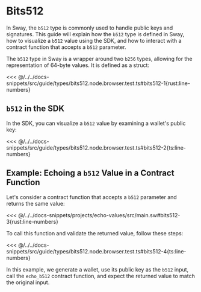 # Bits512

In Sway, the `b512` type is commonly used to handle public keys and signatures. This guide will explain how the `b512` type is defined in Sway, how to visualize a `b512` value using the SDK, and how to interact with a contract function that accepts a `b512` parameter.

The `b512` type in Sway is a wrapper around two `b256` types, allowing for the representation of 64-byte values. It is defined as a struct:

<<< @/../../docs-snippets/src/guide/types/bits512.node.browser.test.ts#bits512-1{rust:line-numbers}

## `b512` in the SDK

In the SDK, you can visualize a `b512` value by examining a wallet's public key:

<<< @/../../docs-snippets/src/guide/types/bits512.node.browser.test.ts#bits512-2{ts:line-numbers}

## Example: Echoing a `b512` Value in a Contract Function

Let's consider a contract function that accepts a `b512` parameter and returns the same value:

<<< @/../../docs-snippets/projects/echo-values/src/main.sw#bits512-3{rust:line-numbers}

To call this function and validate the returned value, follow these steps:

<<< @/../../docs-snippets/src/guide/types/bits512.node.browser.test.ts#bits512-4{ts:line-numbers}

In this example, we generate a wallet, use its public key as the `b512` input, call the `echo_b512` contract function, and expect the returned value to match the original input.
